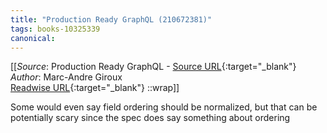 ```yaml
---
title: "Production Ready GraphQL (210672381)"
tags: books-10325339
canonical: 
---
```


[[_Source_: Production Ready GraphQL - [Source URL](){:target="_blank"}<br>
_Author_: Marc-Andre Giroux<br>
[Readwise URL](https://readwise.io/open/210672381){:target="_blank"}
::wrap]]

Some would even say field ordering should be normalized, but that can be potentially scary since the spec does say something about ordering
